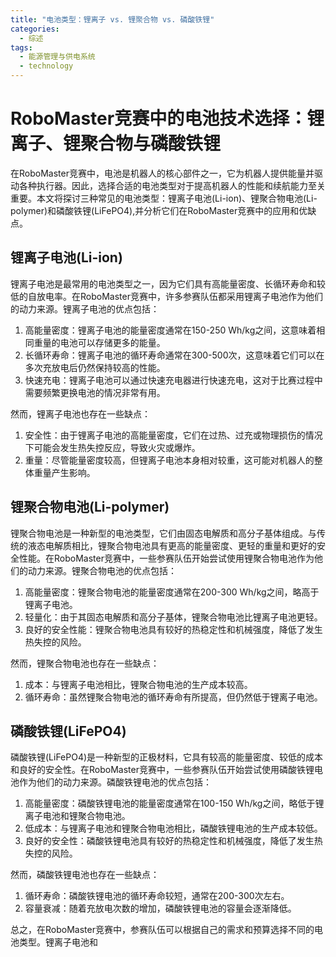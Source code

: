 ```yaml
---  
title: "电池类型：锂离子 vs. 锂聚合物 vs. 磷酸铁锂"  
categories:  
  - 综述  
tags: 
  - 能源管理与供电系统 
  - technology  
---  
```


# RoboMaster竞赛中的电池技术选择：锂离子、锂聚合物与磷酸铁锂

在RoboMaster竞赛中，电池是机器人的核心部件之一，它为机器人提供能量并驱动各种执行器。因此，选择合适的电池类型对于提高机器人的性能和续航能力至关重要。本文将探讨三种常见的电池类型：锂离子电池(Li-ion)、锂聚合物电池(Li-polymer)和磷酸铁锂(LiFePO4),并分析它们在RoboMaster竞赛中的应用和优缺点。

## 锂离子电池(Li-ion)

锂离子电池是最常用的电池类型之一，因为它们具有高能量密度、长循环寿命和较低的自放电率。在RoboMaster竞赛中，许多参赛队伍都采用锂离子电池作为他们的动力来源。锂离子电池的优点包括：

1. 高能量密度：锂离子电池的能量密度通常在150-250 Wh/kg之间，这意味着相同重量的电池可以存储更多的能量。
2. 长循环寿命：锂离子电池的循环寿命通常在300-500次，这意味着它们可以在多次充放电后仍然保持较高的性能。
3. 快速充电：锂离子电池可以通过快速充电器进行快速充电，这对于比赛过程中需要频繁更换电池的情况非常有用。

然而，锂离子电池也存在一些缺点：

1. 安全性：由于锂离子电池的高能量密度，它们在过热、过充或物理损伤的情况下可能会发生热失控反应，导致火灾或爆炸。
2. 重量：尽管能量密度较高，但锂离子电池本身相对较重，这可能对机器人的整体重量产生影响。

## 锂聚合物电池(Li-polymer)

锂聚合物电池是一种新型的电池类型，它们由固态电解质和高分子基体组成。与传统的液态电解质相比，锂聚合物电池具有更高的能量密度、更轻的重量和更好的安全性能。在RoboMaster竞赛中，一些参赛队伍开始尝试使用锂聚合物电池作为他们的动力来源。锂聚合物电池的优点包括：

1. 高能量密度：锂聚合物电池的能量密度通常在200-300 Wh/kg之间，略高于锂离子电池。
2. 轻量化：由于其固态电解质和高分子基体，锂聚合物电池比锂离子电池更轻。
3. 良好的安全性能：锂聚合物电池具有较好的热稳定性和机械强度，降低了发生热失控的风险。

然而，锂聚合物电池也存在一些缺点：

1. 成本：与锂离子电池相比，锂聚合物电池的生产成本较高。
2. 循环寿命：虽然锂聚合物电池的循环寿命有所提高，但仍然低于锂离子电池。

## 磷酸铁锂(LiFePO4)

磷酸铁锂(LiFePO4)是一种新型的正极材料，它具有较高的能量密度、较低的成本和良好的安全性。在RoboMaster竞赛中，一些参赛队伍开始尝试使用磷酸铁锂电池作为他们的动力来源。磷酸铁锂电池的优点包括：

1. 高能量密度：磷酸铁锂电池的能量密度通常在100-150 Wh/kg之间，略低于锂离子电池和锂聚合物电池。
2. 低成本：与锂离子电池和锂聚合物电池相比，磷酸铁锂电池的生产成本较低。
3. 良好的安全性：磷酸铁锂电池具有较好的热稳定性和机械强度，降低了发生热失控的风险。

然而，磷酸铁锂电池也存在一些缺点：

1. 循环寿命：磷酸铁锂电池的循环寿命较短，通常在200-300次左右。
2. 容量衰减：随着充放电次数的增加，磷酸铁锂电池的容量会逐渐降低。

总之，在RoboMaster竞赛中，参赛队伍可以根据自己的需求和预算选择不同的电池类型。锂离子电池和 
